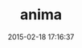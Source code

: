 ---
layout: post
title:  "anima"
repo:   "mbj/anima"
date:   2015-02-18 17:16:37
gemurl: http://github.com/mbj/anima
---